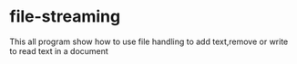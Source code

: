 # file-streaming
This all program show how to use file handling to add text,remove  or write to read text in a document
